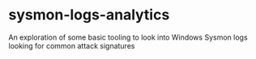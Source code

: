 # sysmon-logs-analytics
An exploration of some basic tooling to look into Windows Sysmon logs looking for common attack signatures
